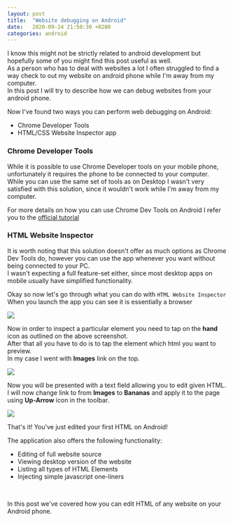 ```yaml
---
layout: post
title:  "Website debugging on Android"
date:   2020-09-24 21:50:30 +0200
categories: android
---
```


I know this might not be strictly related to android development but hopefully some of you might find this post useful as well.<br />
As a person who has to deal with websites a lot I often struggled to find a way check to out my website on android phone while I'm away from my computer.<br />
In this post I will try to describe how we can debug websites from your android phone.<br />

Now I've found two ways you can perform web debugging on Android:
* Chrome Developer Tools
* HTML/CSS Website Inspector app

### Chrome Developer Tools
While it is possible to use Chrome Developer tools on your mobile phone, unfortunately it requires the phone to be connected to your computer.<br />
While you can use the same set of tools as on Desktop I wasn't very satisfied with this solution, since it wouldn't work while I'm away from my computer.

For more details on how you can use Chrome Dev Tools on Android I refer you to the [official tutorial](https://developers.google.com/web/tools/chrome-devtools/remote-debugging)

### HTML Website Inspector
It is worth noting that this solution doesn't offer as much options as Chrome Dev Tools do, however you can use the app whenever you want without being connected to your PC.<br />
I wasn't expecting a full feature-set either, since most desktop apps on mobile usually have simplified functionality.

Okay so now let's go through what you can do with `HTML Website Inspector` <br />
When you launch the app you can see it is essentially a browser

<img src="{{site.baseurl}}/images/html-website-inspector.png">

Now in order to inspect a particular element you need to tap on the **hand** icon as outlined on the above screenshot. <br />
After that all you have to do is to tap the element which html you want to preview.<br />
In my case I went with **Images** link on the top.

<img src="{{site.baseurl}}/images/html-website-inspector-2.png">

Now you will be presented with a text field allowing you to edit given HTML. <br />
I will now change link to from **Images** to **Bananas** and apply it to the page using **Up-Arrow** icon in the toolbar.

<img src="{{site.baseurl}}/images/html-website-inspector-3.png">

That's it! You've just edited your first HTML on Android!<br />

The application also offers the following functionality:
* Editing of full website source
* Viewing desktop version of the website
* Listing all types of HTML Elements
* Injecting simple javascript one-liners
<br />

In this post we've covered how you can edit HTML of any website on your Android phone.
